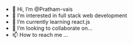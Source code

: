 - 👋 Hi, I’m @Pratham-vais
- 👀 I’m interested in full stack web development
- 🌱 I’m currently learning react.js
- 💞️ I’m looking to collaborate on... 
- 📫 How to reach me ...

<!---
Pratham-vais/Pratham-vais is a ✨ special ✨ repository because its `README.md` (this file) appears on your GitHub profile.
You can click the Preview link to take a look at your changes.
--->

